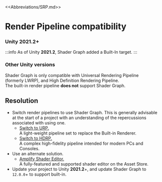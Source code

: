 <<Abbreviations/SRP.md>>
# Render Pipeline compatibility

### Unity 2021.2+
:::info
As of Unity **2021.2**, Shader Graph added a Built-In target.
:::

### Other Unity versions
Shader Graph is only compatible with Universal Rendering Pipeline (formerly LWRP), and High Definition Rendering Pipeline.  
The built-in render pipeline **does not** support Shader Graph.

## Resolution

- Switch render pipelines to use Shader Graph. This is generally advisable at the start of a project with an understanding of the repercussions associated with using one.
    - [Switch to URP.](https://docs.unity3d.com/Manual/urp/InstallingAndConfiguringURP.html)  
      A light-weight pipeline set to replace the Built-in Renderer.
    - [Switch to HDRP.](https://docs.unity3d.com/Packages/com.unity.render-pipelines.high-definition@latest/index.html?subfolder=/manual/Upgrading-To-HDRP.html)  
      A complex high-fidelity pipeline intended for modern PCs and Consoles.
- Use an alternate solution.  
    - [Amplify Shader Editor.](https://assetstore.unity.com/packages/tools/visual-scripting/amplify-shader-editor-68570)  
      A fully-featured and supported shader editor on the Asset Store.
- Update your project to Unity **2021.2**+, and update Shader Graph to `12.0.0`+ to support built-in. 
